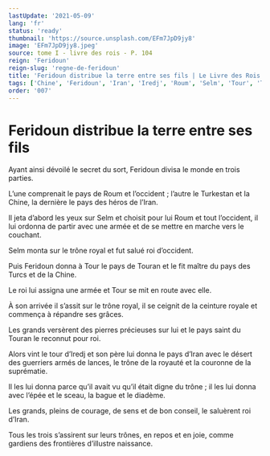 ```yaml
---
lastUpdate: '2021-05-09'
lang: 'fr'
status: 'ready'
thumbnail: 'https://source.unsplash.com/EFm7JpD9jy8'
image: 'EFm7JpD9jy8.jpeg'
source: tome I - livre des rois - P. 104
reign: 'Feridoun'
reign-slug: 'regne-de-feridoun'
title: 'Feridoun distribue la terre entre ses fils | Le Livre des Rois | Shâhnâmeh'
tags: ['Chine', 'Feridoun', 'Iran', 'Iredj', 'Roum', 'Selm', 'Tour', 'Touran', 'Turcs', 'Turkestan']
order: '007'
---
```


# Feridoun distribue la terre entre ses fils

Ayant ainsi dévoilé le secret du sort, Feridoun divisa le monde en trois parties.

L’une comprenait le pays de Roum et l’occident ; l’autre le Turkestan et la Chine, la dernière le pays des héros de l’Iran.

Il jeta d’abord les yeux sur Selm et choisit pour lui Roum et tout l’occident, il lui ordonna de partir avec une armée et de se mettre en marche vers le couchant.

Selm monta sur le trône royal et fut salué roi d’occident.

Puis Feridoun donna à Tour le pays de Touran et le fit maître du pays des Turcs et de la Chine.

Le roi lui assigna une armée et Tour se mit en route avec elle.

À son arrivée il s’assit sur le trône royal, il se ceignit de la ceinture royale et commença à répandre ses grâces.

Les grands versèrent des pierres précieuses sur lui et le pays saint du Touran le reconnut pour roi.

Alors vint le tour d’Iredj et son père lui donna le pays d’Iran avec le désert des guerriers armés de lances, le trône de la royauté et la couronne de la suprématie.

Il les lui donna parce qu’il avait vu qu’il était digne du trône ; il les lui donna avec l’épée et le sceau, la bague et le diadème.

Les grands, pleins de courage, de sens et de bon conseil, le saluèrent roi d’Iran.

Tous les trois s’assirent sur leurs trônes, en repos et en joie, comme gardiens des frontières d’illustre naissance.
